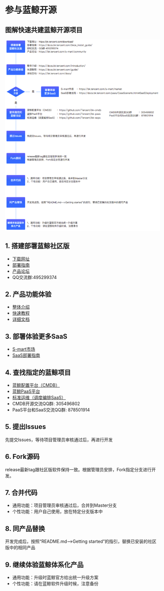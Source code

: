 # 参与蓝鲸开源

## 图解快速共建蓝鲸开源项目
![](img/join_blueking_opensource_community.png)

## 1. 搭建部署蓝鲸社区版

- [下载网址](https://bk.tencent.com/download/)
- [部署指南](https://docs.bk.tencent.com/bkce_install_guide/)
- [产品论坛](https://bk.tencent.com/s-mart/community)
- QQ交流群:495299374

## 2. 产品功能体验
- [整体介绍](https://docs.bk.tencent.com/introduction/)
- [快速教程](https://docs.bk.tencent.com/guide/)
- [详细文档](https://bk.tencent.com/docs/)


## 3. 部署体验更多SaaS
- [S-mart市场](https://bk.tencent.com/s-mart/market)
- [SaaS部署指南](https://docs.bk.tencent.com/paas/CaseScenario.html#SaaSDeployment)


## 4. 查找指定的蓝鲸项目
- [蓝鲸配置平台（CMDB）](https://github.com/TencentBlueKing/bk-cmdb)
- [蓝鲸PaaS平台](https://github.com/Tencent/bk-paas)
- [标准运维（调度编排SaaS）](https://github.com/Tencent/bk-sops)
- CMDB开源交流QQ群: 305496802
- PaaS平台和SaaS交流QQ群: 878501914

## 5. 提出Issues
先提交Issues，等待项目管理员审核通过后，再进行开发

## 6. Fork源码
release最新tag跟社区版软件保持一致。根据管理员安排，Fork指定分支进行开发。

## 7. 合并代码
- 通用功能：项目管理员审核通过后，合并到Master分支
- 个性功能：用户自己使用，放在特定分支版本中

##	8. 同产品替换
开发完成后，按照“README.md-->Getting started”的指引，替换已安装的社区版中的相同产品

##	9. 继续体验蓝鲸体系化产品

- 通用功能：升级时蓝鲸官方给出统一升级方案
- 个性功能：请在蓝鲸软件升级时候，注意备份
